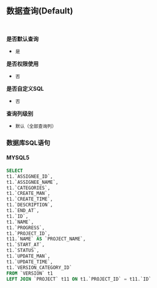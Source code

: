 ## 数据查询(Default) <!-- {docsify-ignore-all} -->



<br>
<p class="panel-title"><b>是否默认查询</b></p>

* `是`

<p class="panel-title"><b>是否权限使用</b></p>

* `否`

<p class="panel-title"><b>是否自定义SQL</b></p>

* `否`

<p class="panel-title"><b>查询列级别</b></p>

* `默认（全部查询列）`




### 数据库SQL语句

#### MYSQL5

```sql
SELECT
t1.`ASSIGNEE_ID`,
t1.`ASSIGNEE_NAME`,
t1.`CATEGORIES`,
t1.`CREATE_MAN`,
t1.`CREATE_TIME`,
t1.`DESCRIPTION`,
t1.`END_AT`,
t1.`ID`,
t1.`NAME`,
t1.`PROGRESS`,
t1.`PROJECT_ID`,
t11.`NAME` AS `PROJECT_NAME`,
t1.`START_AT`,
t1.`STATUS`,
t1.`UPDATE_MAN`,
t1.`UPDATE_TIME`,
t1.`VERSION_CATEGORY_ID`
FROM `VERSION` t1 
LEFT JOIN `PROJECT` t11 ON t1.`PROJECT_ID` = t11.`ID` 


```
